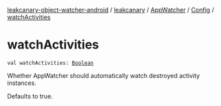[leakcanary-object-watcher-android](../../../index.md) / [leakcanary](../../index.md) / [AppWatcher](../index.md) / [Config](index.md) / [watchActivities](./watch-activities.md)

# watchActivities

`val watchActivities: `[`Boolean`](https://kotlinlang.org/api/latest/jvm/stdlib/kotlin/-boolean/index.html)

Whether AppWatcher should automatically watch destroyed activity instances.

Defaults to true.

